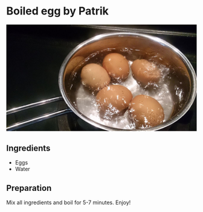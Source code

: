 # Boiled egg by Patrik

![BoiledEgg](../img/Boiling_Eggs.jpg)

## Ingredients
- Eggs
- Water

## Preparation
Mix all ingredients and boil for 5-7 minutes. Enjoy!

